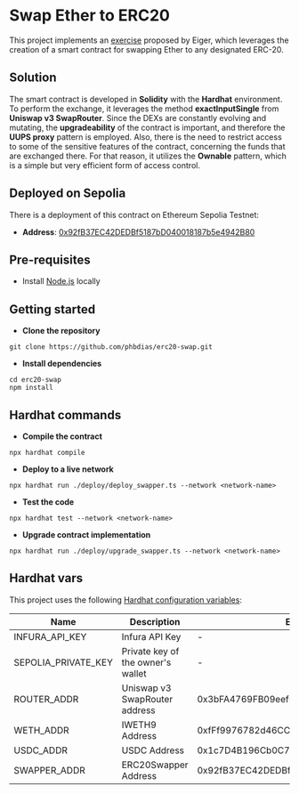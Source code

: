 # Swap Ether to ERC20

This project implements an [exercise](https://github.com/eigerco/recruitment-exercises/blob/main/erc20-swap.md) proposed by Eiger, which leverages the creation of a smart contract for swapping Ether to any designated ERC-20.

## Solution
The smart contract is developed in **Solidity** with the **Hardhat** environment. To perform the exchange, it leverages the method **exactInputSingle** from **Uniswap v3 SwapRouter**. Since the DEXs are constantly evolving and mutating, the **upgradeability** of the contract is important, and therefore the **UUPS proxy** pattern is employed. Also, there is the need to restrict access to some of the sensitive features of the contract, concerning the funds that are exchanged there. For that reason, it utilizes the **Ownable** pattern, which is a simple but very efficient form of access control.

## Deployed on Sepolia
There is a deployment of this contract on Ethereum Sepolia Testnet:

- **Address**: [0x92fB37EC42DEDBf5187bD040018187b5e4942B80](https://sepolia.etherscan.io/address/0x92fb37ec42dedbf5187bd040018187b5e4942b80)

## Pre-requisites
- Install [Node.js](https://nodejs.org/en/) locally

## Getting started
- **Clone the repository**
```
git clone https://github.com/phbdias/erc20-swap.git
```
- **Install dependencies**
```
cd erc20-swap
npm install
```

## Hardhat commands
- **Compile the contract**
```
npx hardhat compile
```
- **Deploy to a live network**
```
npx hardhat run ./deploy/deploy_swapper.ts --network <network-name>
```
- **Test the code**
```
npx hardhat test --network <network-name>
```
- **Upgrade contract implementation**
```
npx hardhat run ./deploy/upgrade_swapper.ts --network <network-name>
```

## Hardhat vars
This project uses the following [Hardhat configuration variables](https://hardhat.org/hardhat-runner/docs/guides/configuration-variables):

| Name                          | Description                         | Example Value                                  |
| ----------------------------- | ------------------------------------| -----------------------------------------------|
| INFURA_API_KEY                | Infura API Key                      | -                                              |
| SEPOLIA_PRIVATE_KEY           | Private key of the owner's wallet   | -                                              |
| ROUTER_ADDR                   | Uniswap v3 SwapRouter address       | 0x3bFA4769FB09eefC5a80d6E87c3B9C650f7Ae48E     |
| WETH_ADDR                     | IWETH9 Address                      | 0xfFf9976782d46CC05630D1f6eBAb18b2324d6B14     |
| USDC_ADDR                     | USDC Address                        | 0x1c7D4B196Cb0C7B01d743Fbc6116a902379C7238     |
| SWAPPER_ADDR                  | ERC20Swapper Address                | 0x92fB37EC42DEDBf5187bD040018187b5e4942B80     |
